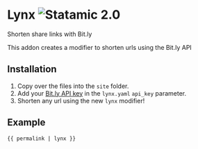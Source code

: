 # Lynx ![Statamic 2.0](https://img.shields.io/badge/statamic-2.0-blue.svg?style=flat-square)

Shorten share links with Bit.ly

This addon creates a modifier to shorten urls using the Bit.ly API

## Installation
1. Copy over the files into the `site` folder.
2. Add your [Bit.ly API key](http://dev.bitly.com/) in the `lynx.yaml` `api_key` parameter.
3. Shorten any url using the new `lynx` modifier!

## Example

```
{{ permalink | lynx }}
```
